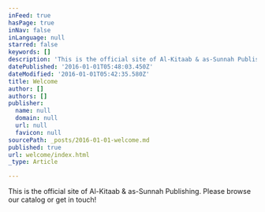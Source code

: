 ```yaml
---
inFeed: true
hasPage: true
inNav: false
inLanguage: null
starred: false
keywords: []
description: 'This is the official site of Al-Kitaab & as-Sunnah Publishing. Please browse our catalog or get in touch!'
datePublished: '2016-01-01T05:48:03.450Z'
dateModified: '2016-01-01T05:42:35.580Z'
title: Welcome
author: []
authors: []
publisher:
  name: null
  domain: null
  url: null
  favicon: null
sourcePath: _posts/2016-01-01-welcome.md
published: true
url: welcome/index.html
_type: Article

---
```

This is the official site of Al-Kitaab & as-Sunnah Publishing. Please browse our catalog or get in touch!